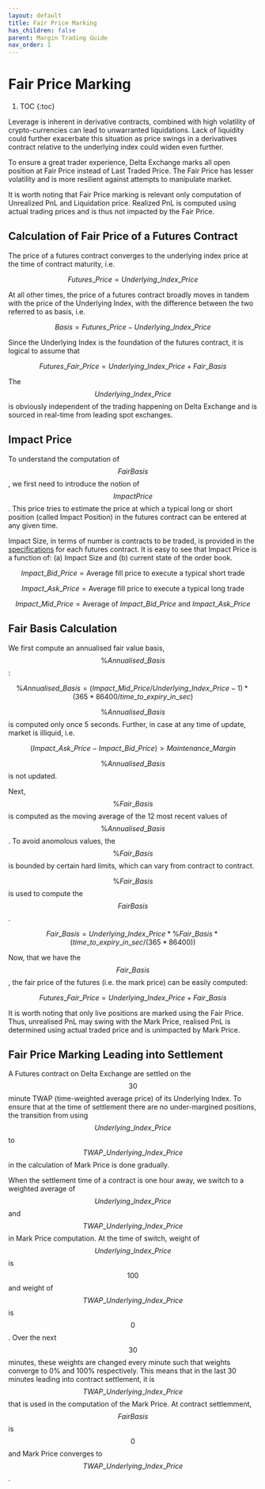 ```yaml
---
layout: default
title: Fair Price Marking
has_children: false
parent: Margin Trading Guide
nav_order: 1
---
```


# Fair Price Marking

1. TOC
{:toc}

Leverage is inherent in derivative contracts, combined with high volatility of crypto-currencies can lead to unwarranted liquidations. Lack of liquidity could further exacerbate this situation as price swings in a derivatives contract relative to the underlying index could widen even further.

To ensure a great trader experience, Delta Exchange marks all open position at Fair Price instead of Last Traded Price. The Fair Price has lesser volatility and is more resilient against attempts to manipulate market.

It is worth noting that Fair Price marking is relevant only computation of Unrealized PnL and Liquidation price. Realized PnL is computed using actual trading prices and is thus not impacted by the Fair Price.

## Calculation of Fair Price of a Futures Contract

The price of a futures contract converges to the underlying index price at the time of contract maturity, i.e.

$$Futures\_Price = Underlying\_Index\_Price$$

At all other times, the price of a futures contract broadly moves in tandem with the price of the Underlying Index, with the difference between the two referred to as basis, i.e.

$$Basis = Futures\_Price - Underlying\_Index\_Price$$

Since the Underlying Index is the foundation of the futures contract, it is logical to assume that

$$Futures\_Fair\_Price = Underlying\_Index\_Price + Fair\_Basis$$

The $$Underlying\_Index\_Price$$ is obviously independent of the trading happening on Delta Exchange and is sourced in real-time from leading spot exchanges.

## Impact Price

To understand the computation of $$Fair Basis$$, we first need to introduce the notion of $$Impact Price$$. This price tries to estimate the price at which a typical long or short position (called Impact Position) in the futures contract can be entered at any given time.

Impact Size, in terms of number is contracts to be traded, is provided in the [specifications](https://www.delta.exchange/contracts/) for each futures contract. It is easy to see that Impact Price is a function of: (a) Impact Size and (b) current state of the order book.

$$Impact\_Bid\_Price = \text{Average fill price to execute a typical short trade}$$

$$Impact\_Ask\_Price = \text{Average fill price to execute a typical long trade}$$

$$Impact\_Mid\_Price = \text{Average of } Impact\_Bid\_Price \text{ and } Impact\_Ask\_Price$$
 

## Fair Basis Calculation

We first compute an annualised fair value basis, $$\%Annualised\_Basis$$:

$$\%Annualised\_Basis = (Impact\_Mid\_Price/ Underlying\_Index\_Price - 1) * (365*86400/ time\_to\_expiry\_in\_sec)$$

$$\%Annualised\_Basis$$ is computed only once 5 seconds. Further, in case at any time of update, market is illiquid, i.e. 

$$(Impact\_Ask\_Price - Impact\_Bid\_Price) > Maintenance\_Margin$$ 

$$\%Annualised\_Basis$$ is not updated. 

Next, $$\%Fair\_Basis$$ is computed as the moving average of the 12 most recent values of $$\%Annualised\_Basis$$. To avoid anomolous values, the $$\%Fair\_Basis$$ is bounded by certain hard limits, which can vary from contract to contract. 

$$\%Fair\_Basis$$ is used to compute the $$Fair Basis$$.

$$Fair\_Basis = Underlying\_Index\_Price * \%Fair\_Basis * (time\_to\_expiry\_in\_sec/ (365* 86400))$$

Now, that we have the $$Fair\_Basis$$, the fair price of the futures (i.e. the mark price) can be easily computed:

$$Futures\_Fair\_Price = Underlying\_Index\_Price + Fair\_Basis$$

It is worth noting that only live positions are marked using the Fair Price. Thus, unrealised PnL may swing with the Mark Price, realised PnL is determined using actual traded price and is unimpacted by Mark Price.

## Fair Price Marking Leading into Settlement

A Futures contract on Delta Exchange are settled on the $$30$$ minute TWAP (time-weighted average price) of its Underlying Index. To ensure that at the time of settlement there are no under-margined positions, the transition from using $$Underlying\_Index\_Price$$ to $$TWAP\_Underlying\_Index\_Price$$ in the calculation of Mark Price is done gradually. 

When the settlement time of a contract is one hour away, we switch to a weighted average of $$Underlying\_Index\_Price$$ and $$TWAP\_Underlying\_Index\_Price$$ in Mark Price computation. At the time of switch, weight of $$Underlying\_Index\_Price$$ is $$100%$$ and weight of $$TWAP\_Underlying\_Index\_Price$$ is $$0%$$. Over the next $$30$$ minutes, these weights are changed every minute such that weights converge to 0% and 100% respectively. This means that in the last 30 minutes leading into contract settlement, it is $$TWAP\_Underlying\_Index\_Price$$ that is used in the computation of the Mark Price. At contract settlemment, $$Fair Basis$$ is $$0$$ and Mark Price converges to $$TWAP\_Underlying\_Index\_Price$$.